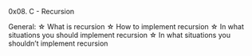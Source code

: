 0x08. C - Recursion

General:
☆ What is recursion
☆ How to implement recursion
☆ In what situations you should implement recursion
☆ In what situations you shouldn’t implement recursion
